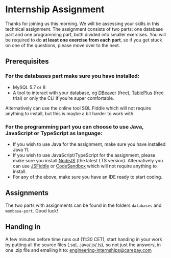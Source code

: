 # Internship Assignment

Thanks for joining us this morning. We will be assessing your skills in this technical assignment. The assignment
consists of two parts: one database part and one programming part, both divided into smaller exercises. You will be
required to do **at least one exercise from each part**, so if you get stuck on one of the questions, please move over
to the next.

## Prerequisites

### For the databases part make sure you have installed:

- MySQL 5.7 or 8
- A tool to interact with your database, eg [DBeaver](https://dbeaver.io/) (free), [TablePlus](https://tableplus.com/)
  (free trial) or only the CLI if you’re super comfortable.

Alternatively can use the online tool SQL Fiddle which will not require anything to install, but this is maybe a bit
harder to work with.

### For the programming part you can choose to use Java, JavaScript or TypeScript as language:

- If you wish to use Java for the assignment, make sure you have installed Java 11.
- If you wish to use JavaScript/TypeScript for the assignment, please make sure you install
  [NodeJS](https://nodejs.org/) (the latest LTS version). Alternatively you can use [JSFiddle](https://jsfiddle.net/) or
  [CodeSandbox](https://codesandbox.io/) which will not require anything to install.
- For any of the above, make sure you have an IDE ready to start coding.

## Assignments

The two parts with assignments can be found in the folders `databases` and `mombasa-port`. Good luck!

## Handing in

A few minutes before time runs out (11:30 CET), start handing in your work by putting all the source files (.sql,
.java/.js/.ts), so not just the answers, in one .zip file and emailing it to:
[engineering-internships@carepay.com](engineering-internships@carepay.com)

